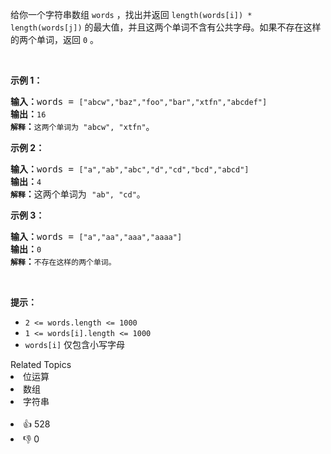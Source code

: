 <p>给你一个字符串数组&nbsp;<code>words</code> ，找出并返回 <code>length(words[i]) * length(words[j])</code>&nbsp;的最大值，并且这两个单词不含有公共字母。如果不存在这样的两个单词，返回 <code>0</code> 。</p>

<p>&nbsp;</p>

<p><strong>示例&nbsp;1：</strong></p>

<pre>
<strong>输入：</strong>words = <span><code>["abcw","baz","foo","bar","xtfn","abcdef"]</code></span>
<strong>输出：</strong><span><code>16 
<strong>解释</strong></code></span><strong>：</strong><span><code>这两个单词为<strong> </strong>"abcw", "xtfn"</code></span>。</pre>

<p><strong>示例 2：</strong></p>

<pre>
<strong>输入：</strong>words = <span><code>["a","ab","abc","d","cd","bcd","abcd"]</code></span>
<strong>输出：</strong><span><code>4 
<strong>解释</strong></code></span><strong>：</strong>这两个单词为 <span><code>"ab", "cd"</code></span>。</pre>

<p><strong>示例 3：</strong></p>

<pre>
<strong>输入：</strong>words = <span><code>["a","aa","aaa","aaaa"]</code></span>
<strong>输出：</strong><span><code>0 
<strong>解释</strong></code></span><strong>：</strong><span><code>不存在这样的两个单词。</code></span>
</pre>

<p>&nbsp;</p>

<p><strong>提示：</strong></p>

<ul> 
 <li><code>2 &lt;= words.length &lt;= 1000</code></li> 
 <li><code>1 &lt;= words[i].length &lt;= 1000</code></li> 
 <li><code>words[i]</code>&nbsp;仅包含小写字母</li> 
</ul>

<div><div>Related Topics</div><div><li>位运算</li><li>数组</li><li>字符串</li></div></div><br><div><li>👍 528</li><li>👎 0</li></div>
